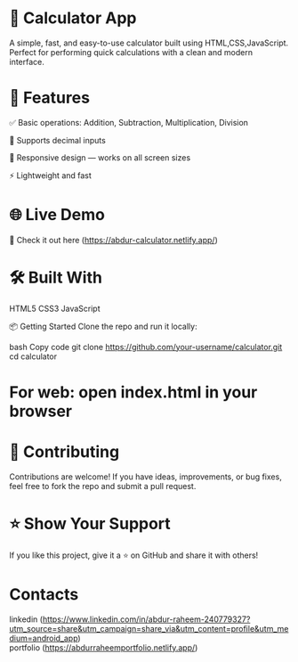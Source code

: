 # 🔢 Calculator App
A simple, fast, and easy-to-use calculator built using  HTML,CSS,JavaScript.
Perfect for performing quick calculations with a clean and modern interface.



# 🚀 Features

✅ Basic operations: Addition, Subtraction, Multiplication, Division

💯 Supports decimal inputs

📱 Responsive design — works on all screen sizes

⚡ Lightweight and fast

# 🌐 Live Demo
🔗 Check it out here (https://abdur-calculator.netlify.app/)

# 🛠️ Built With
 HTML5
 CSS3
 JavaScript

📦 Getting Started
Clone the repo and run it locally:

bash
Copy code
git clone https://github.com/your-username/calculator.git
cd calculator
# For web: open index.html in your browser

# 🤝 Contributing
Contributions are welcome!
If you have ideas, improvements, or bug fixes, feel free to fork the repo and submit a pull request.

# ⭐ Show Your Support
If you like this project, give it a ⭐ on GitHub and share it with others!

# Contacts
linkedin (https://www.linkedin.com/in/abdur-raheem-240779327?utm_source=share&utm_campaign=share_via&utm_content=profile&utm_medium=android_app)
<br>
portfolio (https://abdurraheemportfolio.netlify.app/)
